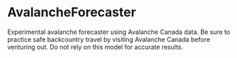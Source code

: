 # AvalancheForecaster
Experimental avalanche forecaster using Avalanche Canada data. Be sure to practice safe backcountry travel by visiting Avalanche Canada before venturing out. Do not rely on this model for accurate results.
